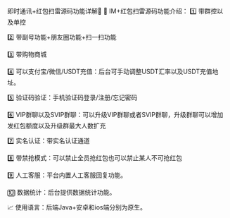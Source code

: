 即时通讯+红包扫雷源码功能详解🎉
📱 IM+红包扫雷源码功能介绍：
1️⃣ 带群控以及单控

2️⃣ 带副号功能+朋友圈功能+扫一扫功能

3️⃣ 带购物商城

4️⃣ 可以支付宝/微信/USDT充值：后台可手动调整USDT汇率以及USDT充值地址。

5️⃣ 验证码验证：手机验证码登录/注册/忘记密码

6️⃣ VIP群聊以及SVIP群聊：可以升级VIP群聊或者SVIP群聊，升级群聊可以增加发红包额度以及升级群最大人数扩充

7️⃣ 实名认证：带实名认证通道

8️⃣ 带禁抢模式：可以禁止全员抢红包也可以禁止某人不可抢红包

9️⃣ 人工客服：平台内置人工客服回复功能。

🔟 数据统计：后台提供数据统计功能。

📈 使用语言：后端Java+安卓和ios端分别为原生。
